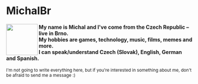 <h1>MichalBr</h1>
<img width=85 height=85 align="left" src="https://lh3.googleusercontent.com/drive-viewer/AFDK6gMkXtzNfbGpK_-jNHYyCoFNeuK4zhtNbxUP_VrzpuAkkzKuFaMYDeQjJ-tulEihEr_vovhHrw1LLuLGSNmme3kEhFxF4A=w1920-h961"></img>
<b>
My name is Michal and I've come from the Czech Republic – live in Brno.<br>
My hobbies are games, technology, music, films, memes and more.<br>
I can speak/understand Czech (Slovak), English, German and Spanish.<br></b>
<br><small>I'm not going to write everything here, but if you're interested in something about me, don't be afraid to send me a message :)</small>
